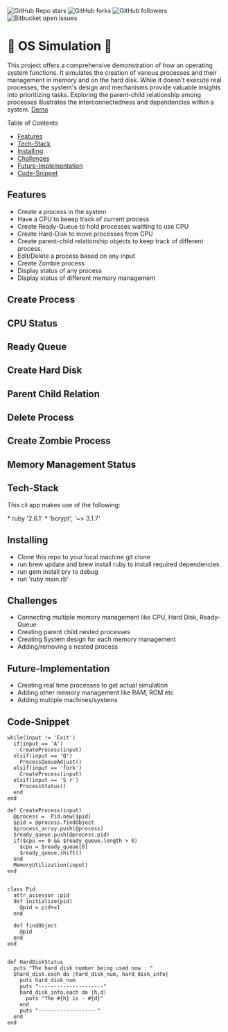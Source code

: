 ![GitHub Repo stars](https://img.shields.io/github/stars/nabilhayet/OS) ![GitHub forks](https://img.shields.io/github/forks/nabilhayet/OS) ![GitHub followers](https://img.shields.io/github/followers/nabilhayet) ![Bitbucket open issues](https://img.shields.io/bitbucket/issues/nabilhayet/OS)                                          
                                        <h1>:jack_o_lantern: OS Simulation :jack_o_lantern: </h1>
                                                      
This project offers a comprehensive demonstration of how an operating system functions. It simulates the creation of various processes and their management in memory and on the hard disk. While it doesn't execute real processes, the system's design and mechanisms provide valuable insights into prioritizing tasks. Exploring the parent-child relationship among processes illustrates the interconnectedness and dependencies within a system. 
<a href="">Demo</a>

Table of Contents
- [Features](#features)
- [Tech-Stack](#tech-stack)
- [Installing](#installing)
- [Challenges](#challenges)
- [Future-Implementation](#future-implementation)
- [Code-Snippet](#code-snippet)
                               
## Features
<ul>
   <li>Create a process in the system</li>
   <li>Have a CPU to keeep track of current process</li>
  <li>Create Ready-Queue to hold processes waitting to use CPU</li>
  <li>Create Hard-Disk to move processes from CPU</li>
  <li>Create parent-child relationship objects to keep track of different process.</li>
  <li>Edit/Delete a process based on any input</li>
  <li>Create Zombie process</li>
  <li>Display status of any process</li>
  <li>Display status of different memory management</li>
</ul>

## Create Process


## CPU Status


## Ready Queue


## Create Hard Disk

## Parent Child Relation


## Delete Process


## Create Zombie Process
## Memory Management Status


## Tech-Stack
<p>This cli app makes use of the following:</p>
* ruby '2.6.1'
* 'bcrypt', '~> 3.1.7'

## Installing
<ul>
   <li> Clone this repo to your local machine git clone <this-repo-url></li>
  <li> run brew update and brew install ruby to install required dependencies</li>
  <li> run gem install pry to debug</li>
  <li> run 'ruby main.rb'</li>
</ul>
        
## Challenges
<ul>
  <li> Connecting multiple memory management like CPU, Hard Disk, Ready-Queue</li>
  <li> Creating parent child nested processes</li>
  <li> Creating System design for each memory management</li>
  <li> Adding/removing a nested process</li>
</ul>

## Future-Implementation
<ul>
  <li>Creating real time processes to get actual simulation</li>
  <li>Adding other memory management like RAM, ROM etc</li>
  <li>Adding multiple machines/systems</li>
</ul>

## Code-Snippet 

```
while(input != 'Exit')
  if(input == 'A')
    CreateProcess(input)
  elsif(input == 'Q')
    ProcessQueueAdjust()
  elsif(input == 'fork')
    CreateProcess(input)
  elsif(input == 'S r')
    ProcessStatus()
  end 
end 
```
```
def CreateProcess(input)
  @process =  Pid.new($pid)
  $pid = @process.findObject
  $process_array.push(@process)
  $ready_queue.push(@process.pid)
  if($cpu == 0 && $ready_queue.length > 0)
    $cpu = $ready_queue[0]
    $ready_queue.shift()
  end
  MemoryUtilization(input)
end 

```
```

class Pid
  attr_accessor :pid
  def initialize(pid)
    @pid = pid+=1
  end 

  def findObject
    @pid 
  end 
end 
```
```

def HardDiskStatus
  puts "The hard disk number being used now : "
  $hard_disk.each do |hard_disk_num, hard_disk_info|
    puts hard_disk_num
    puts "---------------------"
    hard_disk_info.each do |h,d|
      puts "The #{h} is - #{d}"
    end 
    puts "-------------------"
  end 
end 
```



